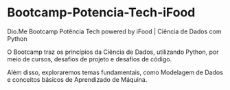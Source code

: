 # Bootcamp-Potencia-Tech-iFood

Dio.Me Bootcamp Potência Tech powered by iFood | Ciência de Dados com Python

<p>O Bootcamp traz os princípios da Ciência de Dados, utilizando Python, por meio de cursos, desafios de projeto e desafios de código. </p>
<p>Além disso, exploraremos temas fundamentais, como Modelagem de Dados e conceitos básicos de Aprendizado de Máquina. </p>
